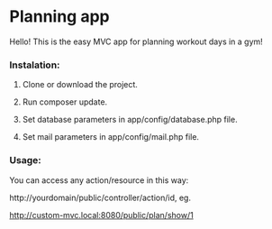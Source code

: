 # Planning app

Hello! This is the easy MVC app for planning workout days in a gym!

<h3>Instalation:</h3>

1) Clone or download the project.

2) Run composer update.

3) Set database parameters in app/config/database.php file.

4) Set mail parameters in app/config/mail.php file.

<h3>Usage:</h3>

You can access any action/resource in this way:

http://yourdomain/public/controller/action/id, eg.

http://custom-mvc.local:8080/public/plan/show/1
